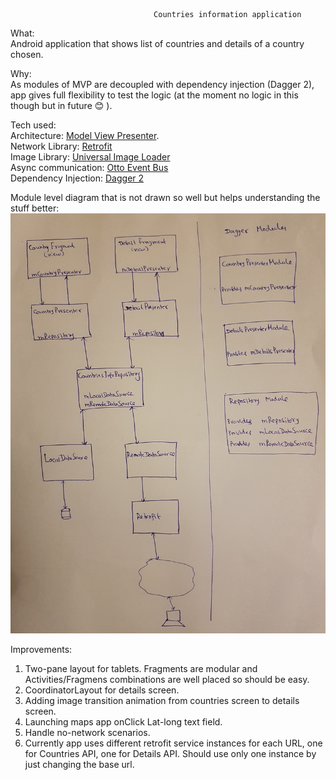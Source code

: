                                     Countries information application


What:                                                                                                                          
Android application that shows list of countries and details of a country chosen.

Why:                                                                                                                           
As modules of MVP are decoupled with dependency injection (Dagger 2), app gives full flexibility to test the logic (at the moment no logic in this though but in future :blush: ).

Tech used:                                                                                                                     
Architecture: [Model View Presenter](https://en.wikipedia.org/wiki/Model–view–presenter).                         
Network Library: [Retrofit](http://square.github.io/retrofit/)                                                                 
Image Library:  [Universal Image Loader](https://github.com/nostra13/Android-Universal-Image-Loader)                           
Async communication: [Otto Event Bus](http://square.github.io/otto/)                                                           
Dependency Injection: [Dagger 2](https://github.com/codepath/android_guides/wiki/Dependency-Injection-with-Dagger-2)           

Module level diagram that is not drawn so well but helps understanding the stuff better:
![alt txt](https://github.com/gurappa/Countries-Info/blob/master/Countries_mvp.jpg)




Improvements:
1. Two-pane layout for tablets. Fragments are modular and Activities/Fragmens combinations are well placed so should be easy.
2. CoordinatorLayout for details screen.
3. Adding image transition animation from countries screen to details screen.
4. Launching maps app onClick Lat-long text field.
5. Handle no-network scenarios.
6. Currently app uses different retrofit service instances for each URL, one for Countries API, one for Details API. Should use only one instance by just changing the base url.
